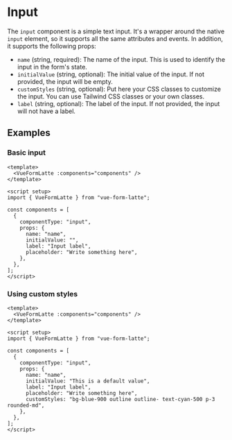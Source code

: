 # Input

The `input` component is a simple text input. It's a wrapper around the native `input` element, so it supports all the same attributes and events. In addition, it supports the following props:

- `name` (string, required): The name of the input. This is used to identify the input in the form's state.
- `initialValue` (string, optional): The initial value of the input. If not provided, the input will be empty.
- `customStyles` (string, optional): Put here your CSS classes to customize the input. You can use Tailwind CSS classes or your own classes.
- `label` (string, optional): The label of the input. If not provided, the input will not have a label.

## Examples

### Basic input

<section class="p-5">
    <VueFormLatte :components="components" />
</section>

```vue
<template>
  <VueFormLatte :components="components" />
</template>

<script setup>
import { VueFormLatte } from "vue-form-latte";

const components = [
  {
    componentType: "input",
    props: {
      name: "name",
      initialValue: "",
      label: "Input label",
      placeholder: "Write something here",
    },
  },
];
</script>
```

### Using custom styles

<section class="p-5">
    <VueFormLatte :components="components" />
</section>

<script setup>
import { VueFormLatte } from 'vue-form-latte'

const components = [
    {
        componentType: "input",
        props: {
            name: "name",
            initialValue: "This is a default value",
            label: "Input label",
            placeholder: "Write something here",
            customStyles: "bg-blue-900 outline outline- text-cyan-500 p-3 rounded-md"
        }
    },
]
</script>

```vue
<template>
  <VueFormLatte :components="components" />
</template>

<script setup>
import { VueFormLatte } from "vue-form-latte";

const components = [
  {
    componentType: "input",
    props: {
      name: "name",
      initialValue: "This is a default value",
      label: "Input label",
      placeholder: "Write something here",
      customStyles: "bg-blue-900 outline outline- text-cyan-500 p-3 rounded-md",
    },
  },
];
</script>
```
